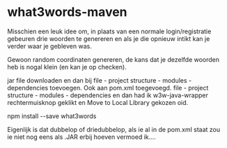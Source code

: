 what3words-maven
================

Misschien een leuk idee om, in plaats van een normale login/registratie gebeuren drie woorden te genereren en als je die opnieuw intikt kan je verder waar je gebleven was.

Gewoon random coordinaten genereren, de kans dat je dezelfde woorden heb is nogal klein (en kan je op checken).


jar file downloaden en dan bij file - project structure - modules - dependencies toevoegen. Ook aan pom.xml toegevoegd.
file - project structure - modules - dependencies en dan had ik w3w-java-wrapper rechtermuisknop geklikt en Move to Local Library gekozen oid.

npm install --save what3words

Eigenlijk is dat dubbelop of driedubbelop, als ie al in de pom.xml staat zou ie niet nog eens als .JAR erbij hoeven vermoed ik....
